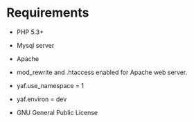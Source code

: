 # Requirements

* PHP 5.3+
* Mysql server
* Apache
* mod_rewrite and .htaccess enabled for Apache web server.
* yaf.use_namespace = 1
* yaf.environ = dev

* GNU General Public License
